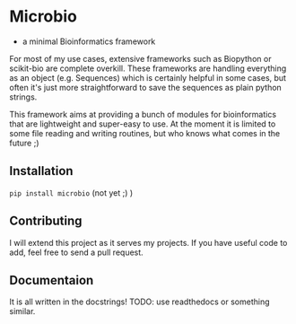 # Microbio
* a minimal Bioinformatics framework  

For most of my use cases, extensive frameworks such as Biopython or scikit-bio are complete overkill. These frameworks are handling everything as an object (e.g. Sequences) which is certainly helpful in some cases, but often it's just more straightforward to save the sequences as plain python strings. 

This framework aims at providing a bunch of modules for bioinformatics that are lightweight and super-easy to use. At the moment it is limited to some file reading and writing routines, but who knows what comes in the future ;) 

## Installation
`pip install microbio` (not yet ;) )

## Contributing
I will extend this project as it serves my projects. If you have useful code to add, feel free to send a pull request. 

## Documentaion
It is all written in the docstrings! 
TODO: use readthedocs or something similar. 
